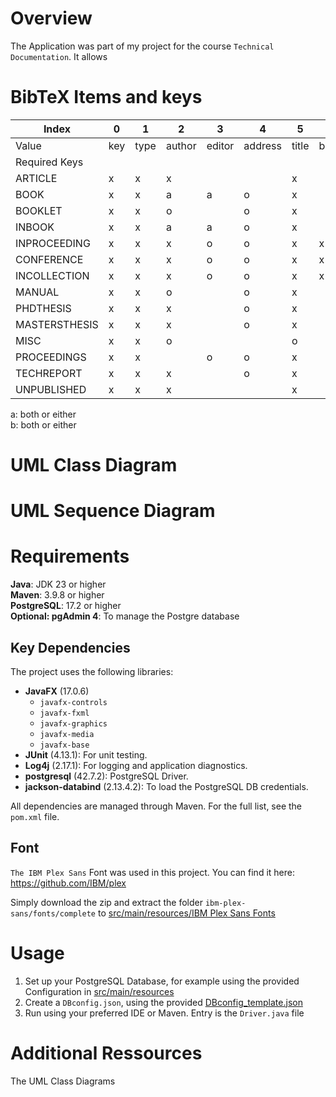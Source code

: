 # Overview
The Application was part of my project for the course `Technical Documentation`. It allows 

# BibTeX Items and keys

| Index         | 0   | 1    | 2      | 3      | 4       | 5     | 6         | 7       | 8         | 9    | 10           | 11           | 12          | 13     | 14     | 15     | 16   | 17      | 18      | 19    | 20     | 21    | 22   |
|---------------|-----|------|--------|--------|---------|-------|-----------|---------|-----------|------|--------------|--------------|-------------|--------|--------|--------|------|---------|---------|-------|--------|-------|------|
| Value         | key | type | author | editor | address | title | booktitle | journal | publisher | year | howpublished | organization | institution | school | volume | series | type | edition | chapter | month | number | pages | note |
| Required Keys |     |      |        |        |         |       |           |         |           |      |              |              |             |        |        |        |      |         |         |       |        |       |      |
| ARTICLE       | x   | x    | x      |        |         | x     |           | x       |           | x    |              |              |             |        | o      |        |      |         |         | o     | o      | o     | o    |
| BOOK          | x   | x    | a      | a      | o       | x     |           |         | x         | x    |              |              |             |        | o      | o      |      | o       |         | o     | o      |       | o    |
| BOOKLET       | x   | x    | o      |        | o       | x     |           |         |           | o    | o            |              |             |        |        |        |      |         |         | o     |        |       | o    |
| INBOOK        | x   | x    | a      | a      | o       | x     |           |         | x         | x    |              |              |             |        | o      | o      | o    | o       | b       | o     | o      | b     | o    |
| INPROCEEDING  | x   | x    | x      | o      | o       | x     | x         |         | o         | x    |              | o            |             |        | o      | o      |      |         |         | o     | o      | o     | o    |
| CONFERENCE    | x   | x    | x      | o      | o       | x     | x         |         | o         | x    |              | o            |             |        | o      | o      |      |         |         | o     | o      | o     | o    |
| INCOLLECTION  | x   | x    | x      | o      | o       | x     | x         |         | x         | x    |              |              |             |        | o      | o      | o    | o       | o       | o     | o      | o     | o    |
| MANUAL        | x   | x    | o      |        | o       | x     |           |         |           | o    |              | o            |             |        |        |        |      | o       |         | o     |        |       | o    |
| PHDTHESIS     | x   | x    | x      |        | o       | x     |           |         |           | x    |              |              |             | x      |        |        |      |         |         | o     |        |       | o    |
| MASTERSTHESIS | x   | x    | x      |        | o       | x     |           |         |           | x    |              |              |             | x      |        |        | o    |         |         | o     |        |       | o    |
| MISC          | x   | x    | o      |        |         | o     |           |         |           | o    | o            |              |             |        |        |        |      |         |         | o     |        |       | o    |
| PROCEEDINGS   | x   | x    |        | o      | o       | x     |           |         | o         | x    |              | o            |             |        | o      | o      |      |         |         | o     | o      |       | o    |
| TECHREPORT    | x   | x    | x      |        | o       | x     |           |         |           | x    |              |              | x           |        |        |        | o    |         |         | o     | o      |       | o    |
| UNPUBLISHED   | x   | x    | x      |        |         | x     |           |         |           | o    |              |              |             |        |        |        |      |         |         | o     |        |       | x    |

  
  
a: both or either  
b: both or either

# UML Class Diagram



# UML Sequence Diagram


# Requirements  

**Java**: JDK 23 or higher  
**Maven**: 3.9.8 or higher  
**PostgreSQL**: 17.2 or higher  
**Optional: pgAdmin 4**: To manage the Postgre database

## Key Dependencies
The project uses the following libraries:  

- **JavaFX** (17.0.6)  
  - `javafx-controls`  
  - `javafx-fxml`  
  - `javafx-graphics`  
  - `javafx-media`  
  - `javafx-base`  
- **JUnit** (4.13.1): For unit testing.  
- **Log4j** (2.17.1): For logging and application diagnostics.  
- **postgresql** (42.7.2): PostgreSQL Driver.  
- **jackson-databind** (2.13.4.2): To load the PostgreSQL DB credentials.

All dependencies are managed through Maven. For the full list, see the `pom.xml` file.

## Font

`The IBM Plex Sans` Font was used in this project. You can find it here:  
https://github.com/IBM/plex  

Simply download the zip and extract the folder `ibm-plex-sans/fonts/complete` to [src/main/resources/IBM Plex Sans Fonts](src/main/resources/IBM%20Plex%20Sans%20Fonts/)

# Usage

1. Set up your PostgreSQL Database, for example using the provided Configuration in [src/main/resources](src/main/resources)
2. Create a `DBconfig.json`, using the provided [DBconfig_template.json](DBconfig_template.json)
3. Run using your preferred IDE or Maven. Entry is the `Driver.java` file

# Additional Ressources
The UML Class Diagrams